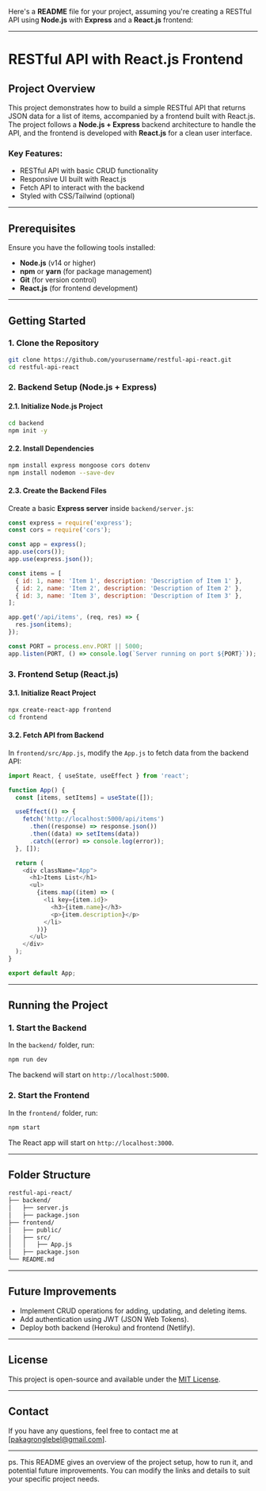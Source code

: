 Here's a **README** file for your project, assuming you're creating a RESTful API using **Node.js** with **Express** and a **React.js** frontend:

---

# RESTful API with React.js Frontend

## Project Overview

This project demonstrates how to build a simple RESTful API that returns JSON data for a list of items, accompanied by a frontend built with React.js. The project follows a **Node.js + Express** backend architecture to handle the API, and the frontend is developed with **React.js** for a clean user interface.

### Key Features:
- RESTful API with basic CRUD functionality
- Responsive UI built with React.js
- Fetch API to interact with the backend
- Styled with CSS/Tailwind (optional)

---

## Prerequisites

Ensure you have the following tools installed:

- **Node.js** (v14 or higher)
- **npm** or **yarn** (for package management)
- **Git** (for version control)
- **React.js** (for frontend development)

---

## Getting Started

### 1. Clone the Repository

```bash
git clone https://github.com/yourusername/restful-api-react.git
cd restful-api-react
```

### 2. Backend Setup (Node.js + Express)

#### 2.1. Initialize Node.js Project
```bash
cd backend
npm init -y
```

#### 2.2. Install Dependencies
```bash
npm install express mongoose cors dotenv
npm install nodemon --save-dev
```

#### 2.3. Create the Backend Files

Create a basic **Express server** inside `backend/server.js`:

```javascript
const express = require('express');
const cors = require('cors');

const app = express();
app.use(cors());
app.use(express.json());

const items = [
  { id: 1, name: 'Item 1', description: 'Description of Item 1' },
  { id: 2, name: 'Item 2', description: 'Description of Item 2' },
  { id: 3, name: 'Item 3', description: 'Description of Item 3' },
];

app.get('/api/items', (req, res) => {
  res.json(items);
});

const PORT = process.env.PORT || 5000;
app.listen(PORT, () => console.log(`Server running on port ${PORT}`));
```

### 3. Frontend Setup (React.js)

#### 3.1. Initialize React Project
```bash
npx create-react-app frontend
cd frontend
```

#### 3.2. Fetch API from Backend

In `frontend/src/App.js`, modify the `App.js` to fetch data from the backend API:

```javascript
import React, { useState, useEffect } from 'react';

function App() {
  const [items, setItems] = useState([]);

  useEffect(() => {
    fetch('http://localhost:5000/api/items')
      .then((response) => response.json())
      .then((data) => setItems(data))
      .catch((error) => console.log(error));
  }, []);

  return (
    <div className="App">
      <h1>Items List</h1>
      <ul>
        {items.map((item) => (
          <li key={item.id}>
            <h3>{item.name}</h3>
            <p>{item.description}</p>
          </li>
        ))}
      </ul>
    </div>
  );
}

export default App;
```

---

## Running the Project

### 1. Start the Backend

In the `backend/` folder, run:

```bash
npm run dev
```

The backend will start on `http://localhost:5000`.

### 2. Start the Frontend

In the `frontend/` folder, run:

```bash
npm start
```

The React app will start on `http://localhost:3000`.

---

## Folder Structure

```bash
restful-api-react/
├── backend/
│   ├── server.js
│   ├── package.json
├── frontend/
│   ├── public/
│   ├── src/
│   │   ├── App.js
│   ├── package.json
└── README.md
```

---

## Future Improvements

- Implement CRUD operations for adding, updating, and deleting items.
- Add authentication using JWT (JSON Web Tokens).
- Deploy both backend (Heroku) and frontend (Netlify).

---

## License

This project is open-source and available under the [MIT License](LICENSE).

---

## Contact

If you have any questions, feel free to contact me at [pakagronglebel@gmail.com].

---

ps. This README gives an overview of the project setup, how to run it, and potential future improvements. You can modify the links and details to suit your specific project needs.
